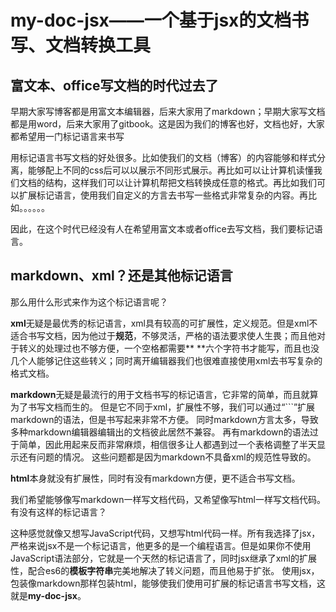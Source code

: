 # my-doc-jsx——一个基于jsx的文档书写、文档转换工具

## 富文本、office写文档的时代过去了
早期大家写博客都是用富文本编辑器，后来大家用了markdown；早期大家写文档都是用word，后来大家用了gitbook。这是因为我们的博客也好，文档也好，大家都希望用一门标记语言来书写

用标记语言书写文档的好处很多。比如使我们的文档（博客）的内容能够和样式分离，能够配上不同的css后可以以展示不同形式展示。再比如可以让计算机读懂我们文档的结构，这样我们可以让计算机帮把文档转换成任意的格式。再比如我们可以扩展标记语言，使用我们自定义的方言去书写一些格式非常复杂的内容。再比如。。。。。。

因此，在这个时代已经没有人在希望用富文本或者office去写文档，我们要标记语言。

## markdown、xml？还是其他标记语言
那么用什么形式来作为这个标记语言呢？

**xml**无疑是最优秀的标记语言，xml具有较高的可扩展性，定义规范。但是xml不适合书写文档，因为他过于**规范**，不够灵活，严格的语法要求使人生畏；而且他对于转义的处理过也不够方便，一个空格都需要**&nbsp;**六个字符书才能写，而且也没几个人能够记住这些转义；同时离开编辑器我们也很难直接使用xml去书写复杂的格式文档。

**markdown**无疑是最流行的用于文档书写的标记语言，它非常的简单，而且就算为了书写文档而生的。
但是它不同于xml，扩展性不够，我们可以通过“\`\`\`”扩展markdown的语法，但是书写起来非常不方便。
同时markdown方言太多，导致多种markdown编辑器编辑出的文档彼此居然不兼容。
再有markdown的语法过于简单，因此用起来反而非常麻烦，相信很多让人都遇到过一个表格调整了半天显示还有问题的情况。
这些问题都是因为markdown不具备xml的规范性导致的。

**html**本身就没有扩展性，同时有没有markdown方便，更不适合书写文档。

我们希望能够像写markdown一样写文档代码，又希望像写html一样写文档代码。有没有这样的标记语言？

这种感觉就像又想写JavaScript代码，又想写html代码一样。所有我选择了jsx，严格来说jsx不是一个标记语言，他更多的是一个编程语言。但是如果你不使用JavaScript语法部分，它就是一个天然的标记语言了，同时jsx继承了xml的扩展性，配合es6的**模板字符串**完美地解决了转义问题，而且他易于扩张。
使用jsx，包装像markdown那样包装html，能够使我们使用可扩展的标记语言书写文档，这就是**my-doc-jsx**。